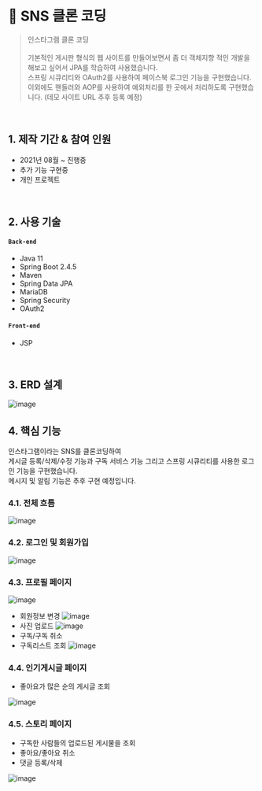 # :pushpin: SNS 클론 코딩
>인스타그램 클론 코딩<br><br>
>기본적인 게시판 형식의 웹 사이트를 만들어보면서 
>좀 더 객체지향 적인 개발을 해보고 싶어서 JPA를 학습하여 사용했습니다.<br>
>스프링 시큐리티와 OAuth2를 사용하여 페이스북 로그인 기능을 구현했습니다.<br>
>이외에도 핸들러와 AOP를 사용하여 예외처리를 한 곳에서 처리하도록 구현했습니다.
>(데모 사이트 URL 추후 등록 예정)

</br>

## 1. 제작 기간 & 참여 인원
- 2021년 08월 ~ 진행중
- 추가 기능 구현중
- 개인 프로젝트

</br>

## 2. 사용 기술
#### `Back-end`
  - Java 11
  - Spring Boot 2.4.5
  - Maven
  - Spring Data JPA
  - MariaDB
  - Spring Security
  - OAuth2 
#### `Front-end`
  - JSP

</br>

## 3. ERD 설계
![image](https://user-images.githubusercontent.com/45502553/134459345-9dab9a1e-1d0e-456e-b005-bd242649cf28.png)


## 4. 핵심 기능
인스타그램이라는 SNS를 클론코딩하여<br>
게시글 등록/삭제/수정 기능과 구독 서비스 기능 그리고 스프링 시큐리티를 사용한 로그인 기능을 구현했습니다.<br>
메시지 및 알림 기능은 추후 구현 예정입니다.

### 4.1. 전체 흐름
![image](https://user-images.githubusercontent.com/45502553/134457600-1e0de60f-2927-40e9-8443-7a2154a2bd45.png)

### 4.2. 로그인 및 회원가입
![image](https://user-images.githubusercontent.com/45502553/134460686-462c8a30-80df-4396-bec6-2e638dd12a40.png)

### 4.3. 프로필 페이지

![image](https://user-images.githubusercontent.com/45502553/134460293-5f581186-b7eb-4c83-85d3-8e83ecd51c5b.png)<br>
- 회원정보 변경
![image](https://user-images.githubusercontent.com/45502553/134460352-b2aa9de2-e819-4a7b-8522-fc99b4c5aef9.png)<br>
- 사진 업로드
![image](https://user-images.githubusercontent.com/45502553/134460425-3c33644b-2e0f-49a3-8447-03484f2ecea9.png)<br>
- 구독/구독 취소
- 구독리스트 조회
![image](https://user-images.githubusercontent.com/45502553/134460472-ca805bf2-3f0e-4ad8-9dca-e7bc16e3841f.png)

### 4.4. 인기게시글 페이지
- 좋아요가 많은 순의 게시글 조회

![image](https://user-images.githubusercontent.com/45502553/134460658-a863e8ad-ffb7-4294-8b90-11d7667e3ed8.png)

### 4.5. 스토리 페이지
- 구독한 사람들의 업로드된 게시물을 조회
- 좋아요/좋아요 취소
- 댓글 등록/삭제

![image](https://user-images.githubusercontent.com/45502553/134460583-a14de1ec-a0c4-4f7e-a10d-286b0acee75f.png)
</br>

